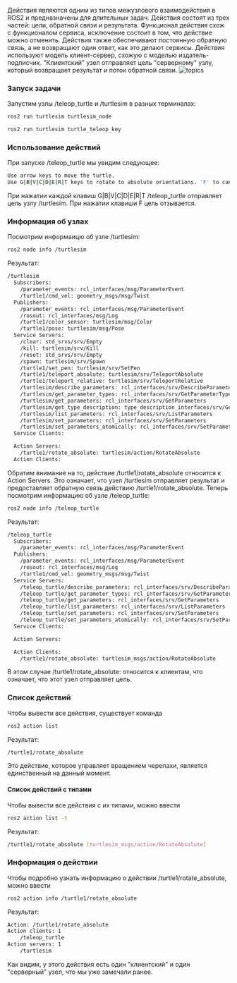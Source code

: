 Действия являются одним из типов межузлового взаимодействия в ROS2 и предназначены для длительных задач. Действия состоят из трех частей: цели, обратной связи и результата. Функционал действия схож с функционалом сервиса, исключение состоит в том, что действие можно отменить. Действия также обеспечивают постоянную обратную связь, а не возвращают один ответ, как это делают сервисы.
Действия используют модель клиент-сервер, схожую с моделью издатель-подписчик. "Клиентский" узел отправляет цель "серверному" узлу, который возвращает результат и поток обратной связи.
![topics](https://docs.ros.org/en/rolling/_images/Action-SingleActionClient.gif)
### Запуск задачи
Запустим узлы /teleop_turtle и /turtlesim в разных терминалах: 

```bash
ros2 run turtlesim turtlesim_node
```

```bash
ros2 run turtlesim turtle_teleop_key
```
### Использование действий
При запуске /teleop_turtle мы увидим следующее:
```bash
Use arrow keys to move the turtle.
Use G|B|V|C|D|E|R|T keys to rotate to absolute orientations. 'F' to cancel a rotation.
```
При нажатии каждой клавиш G|B|V|C|D|E|R|T /teleop_turtle отправляет цель узлу /turtlesim. При нажатии клавиши F цель отзывается.
### Информация об узлах
Посмотрим информаицю об узле /turtlesim:
```bash
ros2 node info /turtlesim
```
Результат:
```bash
/turtlesim
  Subscribers:
    /parameter_events: rcl_interfaces/msg/ParameterEvent
    /turtle1/cmd_vel: geometry_msgs/msg/Twist
  Publishers:
    /parameter_events: rcl_interfaces/msg/ParameterEvent
    /rosout: rcl_interfaces/msg/Log
    /turtle1/color_sensor: turtlesim/msg/Color
    /turtle1/pose: turtlesim/msg/Pose
  Service Servers:
    /clear: std_srvs/srv/Empty
    /kill: turtlesim/srv/Kill
    /reset: std_srvs/srv/Empty
    /spawn: turtlesim/srv/Spawn
    /turtle1/set_pen: turtlesim/srv/SetPen
    /turtle1/teleport_absolute: turtlesim/srv/TeleportAbsolute
    /turtle1/teleport_relative: turtlesim/srv/TeleportRelative
    /turtlesim/describe_parameters: rcl_interfaces/srv/DescribeParameters
    /turtlesim/get_parameter_types: rcl_interfaces/srv/GetParameterTypes
    /turtlesim/get_parameters: rcl_interfaces/srv/GetParameters
    /turtlesim/get_type_description: type_description_interfaces/srv/GetTypeDescription
    /turtlesim/list_parameters: rcl_interfaces/srv/ListParameters
    /turtlesim/set_parameters: rcl_interfaces/srv/SetParameters
    /turtlesim/set_parameters_atomically: rcl_interfaces/srv/SetParametersAtomically
  Service Clients:

  Action Servers:
    /turtle1/rotate_absolute: turtlesim/action/RotateAbsolute
  Action Clients:
```
Обратим внимание на то, действие /turtle1/rotate_absolute относится к Action Servers. Это означает, что узел /turtlesim отправляет результат и предоставляет обратную связь действию /turtle1/rotate_absolute.
Теперь посмотрим информацию об узле /teleop_turtle:
```bash
ros2 node info /teleop_turtle
```
Результат:
```bash
/teleop_turtle
  Subscribers:
    /parameter_events: rcl_interfaces/msg/ParameterEvent
  Publishers:
    /parameter_events: rcl_interfaces/msg/ParameterEvent
    /rosout: rcl_interfaces/msg/Log
    /turtle1/cmd_vel: geometry_msgs/msg/Twist
  Service Servers:
    /teleop_turtle/describe_parameters: rcl_interfaces/srv/DescribeParameters
    /teleop_turtle/get_parameter_types: rcl_interfaces/srv/GetParameterTypes
    /teleop_turtle/get_parameters: rcl_interfaces/srv/GetParameters
    /teleop_turtle/list_parameters: rcl_interfaces/srv/ListParameters
    /teleop_turtle/set_parameters: rcl_interfaces/srv/SetParameters
    /teleop_turtle/set_parameters_atomically: rcl_interfaces/srv/SetParametersAtomically
  Service Clients:

  Action Servers:

  Action Clients:
    /turtle1/rotate_absolute: turtlesim_msgs/action/RotateAbsolute
```
В этом случае /turtle1/rotate_absolute: относится к клиентам, что означает, что этот узел отправляет цель.
### Список действий
Чтобы вывести все действия, существует команда
```bash
ros2 action list
```
Результат:
```bash
/turtle1/rotate_absolute
```
Это действие, которое управляет вращением черепахи, является единственный на данный момент.
#### Список действий с типами
Чтобы вывести все действия с их типами, можно ввести
```bash
ros2 action list -t
```
Результат:
```bash
/turtle1/rotate_absolute [turtlesim_msgs/action/RotateAbsolute]
```
### Информация о действии
Чтобы подробно узнать информацию о действии /turtle1/rotate_absolute, можно ввести
```bash
ros2 action info /turtle1/rotate_absolute
```
Результат:
```bash
Action: /turtle1/rotate_absolute
Action clients: 1
    /teleop_turtle
Action servers: 1
    /turtlesim
```
Как видим, у этого действия есть один "клиентский" и один "серверный" узел, что мы уже замечали ранее.